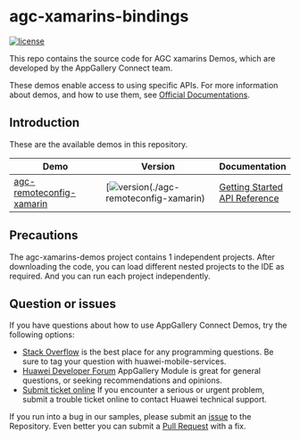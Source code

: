# agc-xamarins-bindings
[![license](https://img.shields.io/badge/license-Apache--2.0-green)](./LICENCE)

This repo contains the source code for AGC xamarins Demos, which are developed by the AppGallery Connect team.

These demos enable access to using specific APIs. For more information
about demos, and how to use them, see
[Official Documentations](https://developer.huawei.com/consumer/cn/doc/development/AppGallery-connect-References/remoteconfig-overview-main-0000001088768192).


## Introduction
These are the available demos in this repository.

| Demo | Version | Documentation |
|--------|-----|-----|
| [agc-remoteconfig-xamarin](./agc-remoteconfig-xamarin) | [![version](https://img.shields.io/badge/Release-Android-1.4.2.301-yellow)(./agc-remoteconfig-xamarin) | [Getting Started](https://developer.huawei.com/consumer/cn/doc/development/AppGallery-connect-Guides/remoteconfig-xamarin-releasenotes-0000001135676681) <br/> [API Reference](https://developer.huawei.com/consumer/cn/doc/development/AppGallery-connect-References/remoteconfig-overview-main-0000001088768192) |

## Precautions
The agc-xamarins-demos project contains 1 independent projects. After downloading the code, you can load different nested projects to the IDE as required. And you can run each project independently.

## Question or issues
If you have questions about how to use AppGallery Connect Demos, try the following options:  
* [Stack Overflow](https://stackoverflow.com/questions/tagged/appgallery) is the best place for any programming questions. Be sure to tag your question with huawei-mobile-services.  
* [Huawei Developer Forum](https://forums.developer.huawei.com/forumPortal/en/home?fid=0101188387844930001) AppGallery Module is great for general questions, or seeking recommendations and opinions.
* [Submit ticket online](https://developer.huawei.com/consumer/en/support/feedback/#/) If you encounter a serious or urgent problem, submit a trouble ticket online to contact Huawei technical support.

If you run into a bug in our samples, please submit an [issue](https://github.com/AppGalleryConnect/agc-android-demos/issues) to the Repository. Even better you can submit a [Pull Request](https://github.com/AppGalleryConnect/agc-android-demos/pulls) with a fix.

